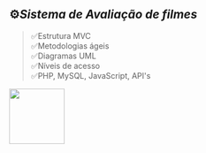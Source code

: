## ⚙️*Sistema de Avaliação de filmes* 
>✅Estrutura MVC <br>
>✅Metodologias ágeis <br>
>✅Diagramas UML <br>
>✅Níveis de acesso <br>
>✅PHP, MySQL, JavaScript, API's

<div>
  <img height="100em" src="https://github-readme-stats.vercel.app/api/pin/?username=fabioVitorio&repo=pellicula_filmes"/>
  <a href="https://github.com/fabioVitorio">
</div>
